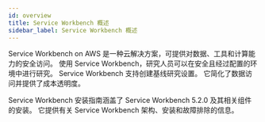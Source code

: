 ```yaml
---
id: overview
title: Service Workbench 概述
sidebar_label: Service Workbench 概述
---
```


Service Workbench on AWS 是一种云解决方案，可提供对数据、工具和计算能力的安全访问。 使用 Service Workbench，研究人员可以在安全且经过配置的环境中进行研究。 Service Workbench 支持创建基线研究设置。 它简化了数据访问并提供了成本透明度。

Service Workbench 安装指南涵盖了 Service Workbench 5.2.0 及其相关组件的安装。 它提供有关 Service Workbench 架构、安装和故障排除的信息。